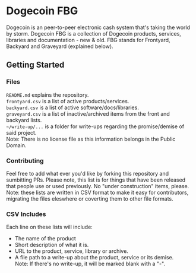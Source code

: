 Dogecoin FBG
==

Dogecoin is an peer-to-peer electronic cash system that's taking the world by storm. Dogecoin FBG is a collection of Dogecoin products, services, libraries and documentation - new & old. FBG stands for Frontyard, Backyard and Graveyard (explained below).

## Getting Started

### Files

`README.md` explains the repository. <br>
`frontyard.csv` is a list of active products/services. <br>
`backyard.csv` is a list of active software/docs/libraries. <br>
`graveyard.csv` is a list of inactive/archived items from the front and backyard lists. <br>
`~/write-up/...` is a folder for write-ups regarding the promise/demise of said project. <br>
Note: There is no license file as this information belongs in the Public Domain.

### Contributing

Feel free to add what ever you'd like by forking this repository and sumbitting PRs. Please note, this list is for things that have been released that people use or used previously. No "under construction" items, please. Note: these lists are written in CSV format to make it easy for contributors, migrating the files eleswhere or coverting them to other file formats.

### CSV Includes

Each line on these lists will include:

- The name of the product
- Short description of what it is.
- URL to the product, service, library or archive. 
- A file path to a write-up about the product, service or its demise. <br>
Note: If there's no write-up, it will be marked blank with a "-".

